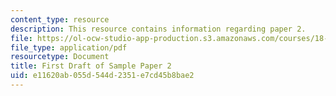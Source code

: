 ```yaml
---
content_type: resource
description: This resource contains information regarding paper 2.
file: https://ol-ocw-studio-app-production.s3.amazonaws.com/courses/18-821-project-laboratory-in-mathematics-spring-2013/e11620ab055d544d2351e7cd45b8bae2_MIT18_821S13_paper2-first.pdf
file_type: application/pdf
resourcetype: Document
title: First Draft of Sample Paper 2
uid: e11620ab-055d-544d-2351-e7cd45b8bae2
---
```

